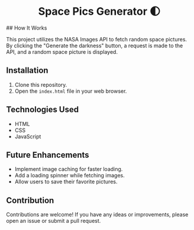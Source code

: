 <h1 align="center">Space Pics Generator &#127763;</h1>
## How It Works

This project utilizes the NASA Images API to fetch random space pictures. By clicking the "Generate the darkness" button, a request is made to the API, and a random space picture is displayed.

## Installation

1. Clone this repository.
2. Open the `index.html` file in your web browser.

## Technologies Used

- HTML
- CSS
- JavaScript

## Future Enhancements

- Implement image caching for faster loading.
- Add a loading spinner while fetching images.
- Allow users to save their favorite pictures.

## Contribution

Contributions are welcome! If you have any ideas or improvements, please open an issue or submit a pull request.
